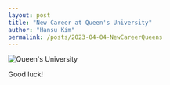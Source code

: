 ```yaml
---
layout: post
title: "New Career at Queen's University"
author: "Hansu Kim"
permalink: /posts/2023-04-04-NewCareerQueens
---
```

![Queen's University](https://user-images.githubusercontent.com/54526956/230099209-94437726-4cf9-4c9c-a94b-7f7277dd5998.jpg)   
   
Good luck!   
